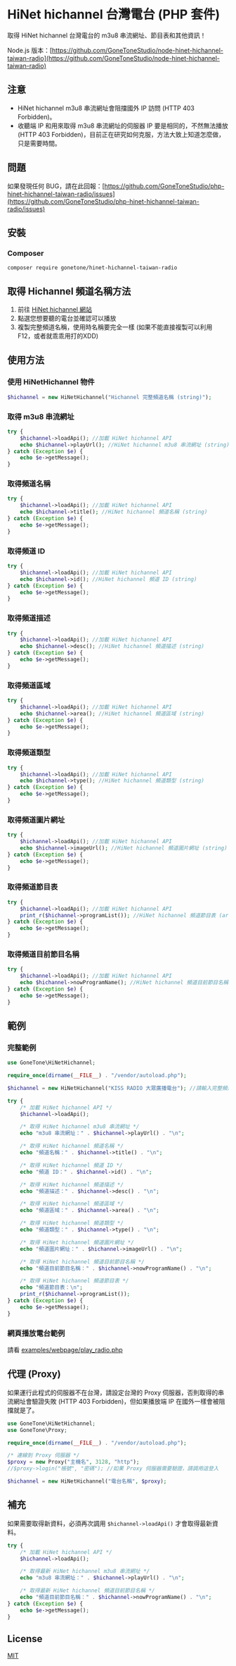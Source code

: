 # HiNet hichannel 台灣電台 (PHP 套件)
取得 HiNet hichannel 台灣電台的 m3u8 串流網址、節目表和其他資訊！

Node.js 版本：[https://github.com/GoneToneStudio/node-hinet-hichannel-taiwan-radio](https://github.com/GoneToneStudio/node-hinet-hichannel-taiwan-radio)

## 注意
- HiNet hichannel m3u8 串流網址會阻擋國外 IP 訪問 (HTTP 403 Forbidden)。
- 收聽端 IP 和用來取得 m3u8 串流網址的伺服器 IP 要是相同的，不然無法播放 (HTTP 403 Forbidden)，目前正在研究如何克服，方法大致上知道怎麼做，只是需要時間。

## 問題
如果發現任何 BUG，請在此回報：[https://github.com/GoneToneStudio/php-hinet-hichannel-taiwan-radio/issues](https://github.com/GoneToneStudio/php-hinet-hichannel-taiwan-radio/issues)

## 安裝
### Composer
    composer require gonetone/hinet-hichannel-taiwan-radio

## 取得 Hichannel 頻道名稱方法
1. 前往 [HiNet hichannel 網站](https://hichannel.hinet.net/)
2. 點選您想要聽的電台並確認可以播放
3. 複製完整頻道名稱，使用時名稱要完全一樣 (如果不能直接複製可以利用 F12，或者就乖乖用打的XDD)

## 使用方法
### 使用 HiNetHichannel 物件
```php
$hichannel = new HiNetHichannel("Hichannel 完整頻道名稱 (string)");
```

### 取得 m3u8 串流網址
```php
try {
    $hichannel->loadApi(); //加載 HiNet hichannel API
    echo $hichannel->playUrl(); //HiNet hichannel m3u8 串流網址 (string)
} catch (Exception $e) {
    echo $e->getMessage();
}
```

### 取得頻道名稱
```php
try {
    $hichannel->loadApi(); //加載 HiNet hichannel API
    echo $hichannel->title(); //HiNet hichannel 頻道名稱 (string)
} catch (Exception $e) {
    echo $e->getMessage();
}
```

### 取得頻道 ID
```php
try {
    $hichannel->loadApi(); //加載 HiNet hichannel API
    echo $hichannel->id(); //HiNet hichannel 頻道 ID (string)
} catch (Exception $e) {
    echo $e->getMessage();
}
```

### 取得頻道描述
```php
try {
    $hichannel->loadApi(); //加載 HiNet hichannel API
    echo $hichannel->desc(); //HiNet hichannel 頻道描述 (string)
} catch (Exception $e) {
    echo $e->getMessage();
}
```

### 取得頻道區域
```php
try {
    $hichannel->loadApi(); //加載 HiNet hichannel API
    echo $hichannel->area(); //HiNet hichannel 頻道區域 (string)
} catch (Exception $e) {
    echo $e->getMessage();
}
```

### 取得頻道類型
```php
try {
    $hichannel->loadApi(); //加載 HiNet hichannel API
    echo $hichannel->type(); //HiNet hichannel 頻道類型 (string)
} catch (Exception $e) {
    echo $e->getMessage();
}
```

### 取得頻道圖片網址
```php
try {
    $hichannel->loadApi(); //加載 HiNet hichannel API
    echo $hichannel->imageUrl(); //HiNet hichannel 頻道圖片網址 (string)
} catch (Exception $e) {
    echo $e->getMessage();
}
```

### 取得頻道節目表
```php
try {
    $hichannel->loadApi(); //加載 HiNet hichannel API
    print_r($hichannel->programList()); //HiNet hichannel 頻道節目表 (array)
} catch (Exception $e) {
    echo $e->getMessage();
}
```

### 取得頻道目前節目名稱
```php
try {
    $hichannel->loadApi(); //加載 HiNet hichannel API
    echo $hichannel->nowProgramName(); //HiNet hichannel 頻道目前節目名稱 (string)
} catch (Exception $e) {
    echo $e->getMessage();
}
```

## 範例
### 完整範例
```php
use GoneTone\HiNetHichannel;

require_once(dirname(__FILE__) . "/vendor/autoload.php");

$hichannel = new HiNetHichannel("KISS RADIO 大眾廣播電台"); //請輸入完整頻道名稱

try {
    /* 加載 HiNet hichannel API */
    $hichannel->loadApi();

    /* 取得 HiNet hichannel m3u8 串流網址 */
    echo "m3u8 串流網址：" . $hichannel->playUrl() . "\n";

    /* 取得 HiNet hichannel 頻道名稱 */
    echo "頻道名稱：" . $hichannel->title() . "\n";

    /* 取得 HiNet hichannel 頻道 ID */
    echo "頻道 ID：" . $hichannel->id() . "\n";

    /* 取得 HiNet hichannel 頻道描述 */
    echo "頻道描述：" . $hichannel->desc() . "\n";

    /* 取得 HiNet hichannel 頻道區域 */
    echo "頻道區域：" . $hichannel->area() . "\n";

    /* 取得 HiNet hichannel 頻道類型 */
    echo "頻道類型：" . $hichannel->type() . "\n";

    /* 取得 HiNet hichannel 頻道圖片網址 */
    echo "頻道圖片網址：" . $hichannel->imageUrl() . "\n";

    /* 取得 HiNet hichannel 頻道目前節目名稱 */
    echo "頻道目前節目名稱：" . $hichannel->nowProgramName() . "\n";

    /* 取得 HiNet hichannel 頻道節目表 */
    echo "頻道節目表：\n";
    print_r($hichannel->programList());
} catch (Exception $e) {
    echo $e->getMessage();
}
```

### 網頁播放電台範例
請看 [examples/webpage/play_radio.php](examples/webpage/play_radio.php)

## 代理 (Proxy)
如果運行此程式的伺服器不在台灣，請設定台灣的 Proxy 伺服器，否則取得的串流網址會驗證失敗 (HTTP 403 Forbidden)，但如果播放端 IP 在國外一樣會被阻擋就是了。
```php
use GoneTone\HiNetHichannel;
use GoneTone\Proxy;

require_once(dirname(__FILE__) . "/vendor/autoload.php");

/* 連線到 Proxy 伺服器 */
$proxy = new Proxy("主機名", 3128, "http");
//$proxy->login("帳號", "密碼"); //如果 Proxy 伺服器需要驗證，請調用這登入

$hichannel = new HiNetHichannel("電台名稱", $proxy);
```

## 補充
如果需要取得新資料，必須再次調用 `$hichannel->loadApi()` 才會取得最新資料。
```php
try {
    /* 加載 HiNet hichannel API */
    $hichannel->loadApi();

    /* 取得最新 HiNet hichannel m3u8 串流網址 */
    echo "m3u8 串流網址：" . $hichannel->playUrl() . "\n";

    /* 取得最新 HiNet hichannel 頻道目前節目名稱 */
    echo "頻道目前節目名稱：" . $hichannel->nowProgramName() . "\n";
} catch (Exception $e) {
    echo $e->getMessage();
}
```

## License
[MIT](LICENSE)
